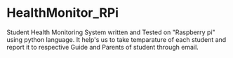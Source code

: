# HealthMonitor_RPi
Student Health Monitoring System written and Tested on "Raspberry pi" using python language.
It help's us to take temparature of each student and report it to respective Guide and Parents of student through email.
